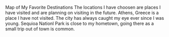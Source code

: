 Map of My Favorite Destinations
  The locations I have choosen are places I have visited and are planning on visiting in the future. Athens, Greece is a place I have not visited. The city has always caught my eye ever since I was young. Sequioa Nationl Park is close to my hometown, going there as a small trip out of town is common.
